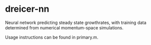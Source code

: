 # dreicer-nn
Neural network predicting steady state growthrates, with training data determined from numerical momentum-space simulations.

Usage instructions can be found in primary.m.
